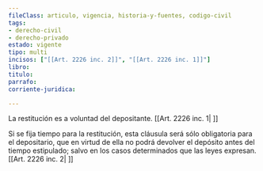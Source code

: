 ```yaml
---
fileClass: articulo, vigencia, historia-y-fuentes, codigo-civil
tags:
- derecho-civil
- derecho-privado
estado: vigente
tipo: multi
incisos: ["[[Art. 2226 inc. 2]]", "[[Art. 2226 inc. 1]]"]
libro:
titulo:
parrafo:
corriente-juridica:

---
```

La restitución es a voluntad del depositante. [[Art. 2226 inc. 1| ]]

Si se fija tiempo para la restitución, esta cláusula será sólo obligatoria para el depositario, que en virtud de ella no podrá devolver el depósito antes del tiempo estipulado; salvo en los casos determinados que las leyes expresan. [[Art. 2226 inc. 2| ]]